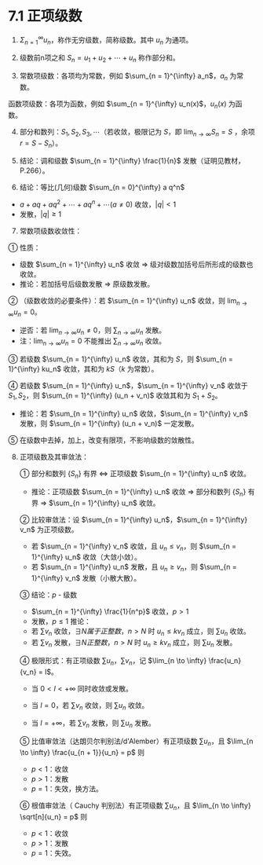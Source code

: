 # 7.1 正项级数

1.  $\Sigma _{n=1}^\infty u_n$，称作无穷级数，简称级数。其中 $u_n$ 为通项。

2.  级数前n项之和 $S_n = u_1 + u_2 + \cdots + u_n$ 称作部分和。

3.  常数项级数：各项均为常数，例如 $\sum_{n = 1}^{\infty} a_n$，$a_n$ 为常数。

   函数项级数：各项为函数，例如 $\sum_{n = 1}^{\infty} u_n(x)$，$u_n(x)$ 为函数。

4.  部分和数列：$S_1, S_2, S_3, \cdots$（若收敛，极限记为 $S$，即 $\lim_{n \to \infty} S_n = S$ ，余项 $r=S-S_n$）。

5.  结论：调和级数 $\sum_{n = 1}^{\infty} \frac{1}{n}$ 发散（证明见教材，P.266）。

6.  结论：等比(几何)级数 $\sum_{n = 0}^{\infty} a q^n$
   - $a + aq + aq^2 + \cdots + aq^n + \cdots (a \neq 0)$ 收敛，$|q| < 1$
   - 发散，$|q| \geq 1$

7.  常数项级数收敛性：

   ① 性质：

   - 级数 $\sum_{n = 1}^{\infty} u_n$ 收敛 $\Rightarrow$ 级对级数加括号后所形成的级数也收敛。
   - 推论：若加括号后级数发散 $\Rightarrow$ 原级数发散。

   ② （级数收敛的必要条件）：若 $\sum_{n = 1}^{\infty} u_n$ 收敛，则 $\lim_{n \to \infty} u_n = 0$。

   - 逆否：若 $\lim_{n \to \infty} u_n \neq 0$，则 $\sum_{n \to \infty} u_n$ 发散。
   - 注：$\lim_{n \to \infty} u_n = 0$ 不能推出 $\sum_{n \to \infty} u_n$ 收敛。

   ③ 若级数 $\sum_{n = 1}^{\infty} u_n$ 收敛，其和为 $S$，则 $\sum_{n = 1}^{\infty} ku_n$ 收敛，其和为 $kS$（$k$ 为常数）。

   ④ 若级数 $\sum_{n = 1}^{\infty} u_n$，$\sum_{n = 1}^{\infty} v_n$ 收敛于 $S_1, S_2$，则 $\sum_{n = 1}^{\infty} (u_n + v_n)$ 收敛其和为 $S_1 + S_2$。
   - 推论：若 $\sum_{n = 1}^{\infty} u_n$ 收敛，$\sum_{n = 1}^{\infty} v_n$ 发散，则 $\sum_{n = 1}^{\infty} (u_n + v_n)$ 一定发散。

   ⑤ 在级数中去掉，加上，改变有限项，不影响级数的敛散性。

8.  正项级数及其审敛法：

    ① 部分和数列 $\{S_n\}$ 有界 $\Leftrightarrow$ 正项级数 $\sum_{n = 1}^{\infty} u_n$ 收敛。

    - 推论：正项级数 $\sum_{n = 1}^{\infty} u_n$ 收敛 $\Rightarrow$ 部分和数列 $\{S_n\}$ 有界 $\Rightarrow$ $\sum_{n = 1}^{\infty} u_n$ 收敛。

    ② 比较审敛法：设 $\sum_{n = 1}^{\infty} u_n$，$\sum_{n = 1}^{\infty} v_n$ 为正项级数。
    - 若 $\sum_{n = 1}^{\infty} v_n$ 收敛，且 $u_n \leq v_n$，则 $\sum_{n = 1}^{\infty} u_n$ 收敛（大敛小敛）。
    - 若 $\sum_{n = 1}^{\infty} u_n$ 发散，且 $u_n \geq v_n$，则 $\sum_{n = 1}^{\infty} v_n$ 发散（小散大散）。

    ③ 结论：$p$ - 级数
     - $\sum_{n = 1}^{\infty} \frac{1}{n^p}$ 收敛，$p > 1$
     - 发散，$p \leq 1$
    推论：
    - 若 $\sum v_n$ 收敛，$\exists N属于正整数$，$n > N$ 时 $u_n \leq kv_n$ 成立，则 $\sum u_n$ 收敛。
    - 若 $\sum v_n$ 发散，$\exists N正整数$，$n > N$ 时 $u_n \geq kv_n$ 成立，则 $\sum u_n$ 发散。

    ④ 极限形式：有正项级数 $\sum u_n$，$\sum v_n$，记 $\lim_{n \to \infty} \frac{u_n}{v_n} = l$。

    - 当 $0<l<+\infty$ 同时收敛或发散。
    - 当 $l = 0$，若 $\sum v_n$ 收敛，则 $\sum u_n$ 收敛。

    - 当 $l = +\infty$，若 $\sum v_n$ 发散，则 $\sum u_n$ 发散。

    ⑤ 比值审敛法（达朗贝尔判别法/d'Alember）有正项级数 $\sum u_n$，且 $\lim_{n \to \infty} \frac{u_{n + 1}}{u_n} = p$ 则
	- $p < 1$：收敛
	- $p > 1$：发散
	- $p = 1$：失效，换方法。

	⑥ 根值审敛法（ Cauchy 判别法）有正项级数 $\sum u_n$，且 $\lim_{n \to \infty} \sqrt[n]{u_n} = p$ 则
	- $p < 1$：收敛
	- $p > 1$：发散
	- $p = 1$：失效。